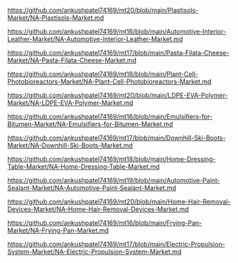 <p><a href="https://github.com/ankushpatel74169/mt20/blob/main/Plastisols-Market/NA-Plastisols-Market.md">https://github.com/ankushpatel74169/mt20/blob/main/Plastisols-Market/NA-Plastisols-Market.md</a></p><p><a href="https://github.com/ankushpatel74169/mt16/blob/main/Automotive-Interior-Leather-Market/NA-Automotive-Interior-Leather-Market.md">https://github.com/ankushpatel74169/mt16/blob/main/Automotive-Interior-Leather-Market/NA-Automotive-Interior-Leather-Market.md</a></p><p><a href="https://github.com/ankushpatel74169/mt17/blob/main/Pasta-Filata-Cheese-Market/NA-Pasta-Filata-Cheese-Market.md">https://github.com/ankushpatel74169/mt17/blob/main/Pasta-Filata-Cheese-Market/NA-Pasta-Filata-Cheese-Market.md</a></p><p><a href="https://github.com/ankushpatel74169/mt18/blob/main/Plant-Cell-Photobioreactors-Market/NA-Plant-Cell-Photobioreactors-Market.md">https://github.com/ankushpatel74169/mt18/blob/main/Plant-Cell-Photobioreactors-Market/NA-Plant-Cell-Photobioreactors-Market.md</a></p><p><a href="https://github.com/ankushpatel74169/mt20/blob/main/LDPE-EVA-Polymer-Market/NA-LDPE-EVA-Polymer-Market.md">https://github.com/ankushpatel74169/mt20/blob/main/LDPE-EVA-Polymer-Market/NA-LDPE-EVA-Polymer-Market.md</a></p><p><a href="https://github.com/ankushpatel74169/mt16/blob/main/Emulsifiers-for-Bitumen-Market/NA-Emulsifiers-for-Bitumen-Market.md">https://github.com/ankushpatel74169/mt16/blob/main/Emulsifiers-for-Bitumen-Market/NA-Emulsifiers-for-Bitumen-Market.md</a></p><p><a href="https://github.com/ankushpatel74169/mt17/blob/main/Downhill-Ski-Boots-Market/NA-Downhill-Ski-Boots-Market.md">https://github.com/ankushpatel74169/mt17/blob/main/Downhill-Ski-Boots-Market/NA-Downhill-Ski-Boots-Market.md</a></p><p><a href="https://github.com/ankushpatel74169/mt18/blob/main/Home-Dressing-Table-Market/NA-Home-Dressing-Table-Market.md">https://github.com/ankushpatel74169/mt18/blob/main/Home-Dressing-Table-Market/NA-Home-Dressing-Table-Market.md</a></p><p><a href="https://github.com/ankushpatel74169/mt19/blob/main/Automotive-Paint-Sealant-Market/NA-Automotive-Paint-Sealant-Market.md">https://github.com/ankushpatel74169/mt19/blob/main/Automotive-Paint-Sealant-Market/NA-Automotive-Paint-Sealant-Market.md</a></p><p><a href="https://github.com/ankushpatel74169/mt20/blob/main/Home-Hair-Removal-Devices-Market/NA-Home-Hair-Removal-Devices-Market.md">https://github.com/ankushpatel74169/mt20/blob/main/Home-Hair-Removal-Devices-Market/NA-Home-Hair-Removal-Devices-Market.md</a></p><p><a href="https://github.com/ankushpatel74169/mt16/blob/main/Frying-Pan-Market/NA-Frying-Pan-Market.md">https://github.com/ankushpatel74169/mt16/blob/main/Frying-Pan-Market/NA-Frying-Pan-Market.md</a></p><p><a href="https://github.com/ankushpatel74169/mt17/blob/main/Electric-Propulsion-System-Market/NA-Electric-Propulsion-System-Market.md">https://github.com/ankushpatel74169/mt17/blob/main/Electric-Propulsion-System-Market/NA-Electric-Propulsion-System-Market.md</a></p>
